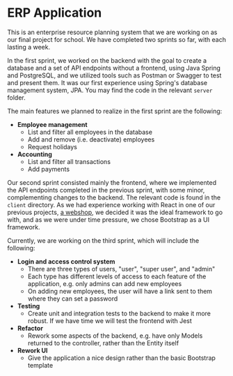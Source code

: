 # ERP Application

This is an enterprise resource planning system that we are working on as our final project for school. We have completed two sprints so far, with each lasting a week. 

In the first sprint, we worked on the backend with the goal to create a database and a set of API endpoints without a frontend, using Java Spring and PostgreSQL, and we utilized tools such as Postman or Swagger to test and present them. It was our first experience using Spring's database management system, JPA. You may find the code in the relevant `server` folder.

The main features we planned to realize in the first sprint are the following:

- **Employee management**
  - List and filter all employees in the database
  - Add and remove (i.e. deactivate) employees
  - Request holidays
- **Accounting**
  - List and filter all transactions
  - Add payments

Our second sprint consisted mainly the frontend, where we implemented the API endpoints completed in the previous sprint, with some minor, complementing changes to the backend. The relevant code is found in the `client` directory. As we had experience working with React in one of our previous projects, [a webshop](https://github.com/prothy/codecool-shop), we decided it was the ideal framework to go with, and as we were under time pressure, we chose Bootstrap as a UI framework.

Currently, we are working on the third sprint, which will include the following:

- **Login and access control system**
  - There are three types of users, "user", "super user", and "admin"
  - Each type has different levels of access to each feature of the application, e.g. only admins can add new employees
  - On adding new employees, the user will have a link sent to them where they can set a password
- **Testing**
  - Create unit and integration tests to the backend to make it more robust. If we have time we will test the frontend with Jest
- **Refactor**
  - Rework some aspects of the backend, e.g. have only Models returned to the controller, rather than the Entity itself
- **Rework UI**
  - Give the application a nice design rather than the basic Bootstrap template
